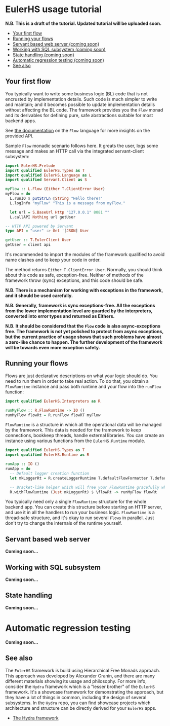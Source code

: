 # EulerHS usage tutorial

**N.B. This is a draft of the tutorial. Updated tutorial will be uploaded soon.**

* [Your first flow](#Your-first-flow)
* [Running your flows](#Running-your-flows)
* [Servant based web server (coming soon)](Servant-based-web-server)
* [Working with SQL subsystem (coming soon)](Working-with-SQL-subsystem)
* [State handling (coming soon)](#State-handling)
* [Automatic regression testing (coming soon)](#Automatic-regression-testing)
* [See also](#See-also)

## Your first flow

You typically want to write some business logic (BL) code that is not encrusted by implementation details. Such code is much simpler to write and maintain; and it becomes possible to update implementation details without affecting the BL code. The framework provides you the `Flow` monad and its derivables for defining pure, safe abstractions suitable for most backend apps.

See [the documentation](./src/EulerHS/Framework/Flow/Language.hs) on the `Flow` language for more insights on the provided API.

Sample `Flow` monadic scenario follows here. It greats the user, logs some message and makes an HTTP call via the integrated servant-client subsystem:

```haskell
import EulerHS.Prelude
import qualified EulerHS.Types as T
import qualified EulerHS.Language as L
import qualified Servant.Client as S

myFlow :: L.Flow (Either T.ClientError User)
myFlow = do
  L.runIO $ putStrLn @String "Hello there!"
  L.logInfo "myFlow" "This is a message from myFlow."

  let url = S.BaseUrl Http "127.0.0.1" 8081 ""
  L.callAPI Nothing url getUser

-- HTTP API powered by Servant
type API = "user" :> Get '[JSON] User

getUser :: T.EulerClient User
getUser = client api
```

It's recommended to import the modules of the framework qualified to avoid name clashes and to keep your code in order.

The method returns `Either T.ClientError User`. Normally, you should think about this code as safe, exception-free. Neither of methods of the framework throw (sync) exceptions, and this code should be safe.

  **N.B. There is a mechanism for working with exceptions in the framework, and it should be used carefully.**

  **N.B. Generally, framework is sync exceptions-free. All the exceptions from the lower implementation level are guarded by the interpreters, converted into error types and returned as Eithers.**

  **N.B. It should be considered that the `Flow` code is also async-exceptions free. The framework is not yet polished to protect from async exceptions, but the current practice of usage shows that such problems have almost a zero-like chance to happen. The further development of the framework will be towards even more exception safety.**

## Running your flows

Flows are just declarative descriptions on what your logic should do. You need to run them in order to take real action. To do that, you obtain a `FlowRuntime` instance and pass both runtime and your flow into the `runFlow` function:

```haskell
import qualified EulerHS.Interpreters as R

runMyFlow :: R.FlowRuntime -> IO ()
runMyFlow flowRt = R.runFlow flowRT myFlow
```

`FlowRuntime` is a structure in which all the operational data will be managed by the framework. This data is needed for the framework to keep connections, bookkeep threads, handle external libraries. You can create an instance using various functions from the `EulerHS.Runtime` module.

```haskell
import qualified EulerHS.Types as T
import qualified EulerHS.Runtime as R

runApp :: IO ()
runApp = do
  -- Default logger creation function
  let mkLoggerRt = R.createLoggerRuntime T.defaultFlowFormatter T.defaultLoggerConfig

  -- Bracket-like helper which will free your FlowRuntime gracefully when the flow finishes:
  R.withFlowRuntime (Just mkLoggerRt) $ \flowRt -> runMyFlow flowRt
```

You typically need only a single `FlowRuntime` structure for the whole backend app.
You can create this structure before starting an HTTP server, and use it in all the handlers to run your business logic.
`FlowRuntime` is a thread-safe structure, and it's okay to run several `Flows` in parallel. Just don't try to change the internals of the runtime yourself.

## Servant based web server

**Coming soon...**

## Working with SQL subsystem

**Coming soon...**

## State handling

**Coming soon...**

# Automatic regression testing

**Coming soon...**

## See also

The `EulerHS` framework is build using Hierarchical Free Monads approach. This approach was developed by Alexander Granin, and there are many different materials showing its usage and philosophy. For more info, consider the `Hydra` framework which is a "lesser brother" of the `EulerHS` framework. It's a showcase framework for demonstrating the approach, but they have a lot of things in common, including the design of several subsystems. In the `Hydra` repo, you can find showcase projects which architecture and structure can be directly derived for your `EulerHS` apps.

* [The Hydra framework](https://github.com/graninas/Hydra)
